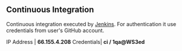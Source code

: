 
Continuous Integration
----------------------

Continuous integration executed by [Jenkins](http://66.155.4.208:8080/). 
For authentication it use credentials from user's GitHub account.

            
 IP Address | **66.155.4.208**
 Credentials| **ci / 1qa@WS3ed**